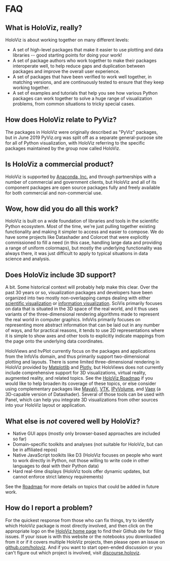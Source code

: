 # FAQ

## What is HoloViz, really?

HoloViz is about working together on many different levels:

- A set of high-level packages that make it easier to use plotting and data libraries -- good starting points for doing your work!
- A set of package authors who work together to make their packages interoperate well, to help reduce gaps and duplication between packages and improve the overall user experience.
- A set of packages that have been verified to work well together, in matching versions, and are continuously tested to ensure that they keep working together.
- A set of examples and tutorials that help you see how various Python packages can work together to solve a huge range of visualization problems, from common situations to tricky special cases.


## How does HoloViz relate to PyViz?

The packages in HoloViz were originally described as "PyViz" packages, but in June 2019 PyViz.org was split off as a separate general-purpose site for all of Python visualization, with HoloViz referring to the specific packages maintained by the group now called HoloViz.

## Is HoloViz a commercial product?

HoloViz is supported by [Anaconda, Inc.](http://anaconda.com) and through partnerships with a number of commercial and government clients, but HoloViz and all of its component packages are open source packages fully and freely available for both commercial and non-commercial use.

## Wow, how did you do all this work?

HoloViz is built on a wide foundation of libraries and tools in the scientific Python ecosystem. Most of the time, we're just pulling together existing functionality and making it simpler to access and easier to compose. We do have some projects like Datashader and Colorcet that were explicitly commissioned to fill a need (in this case, handling large data and providing a range of uniform colormaps), but mostly the underlying functionality was always there, it was just difficult to apply to typical situations in data science and analysis.

## Does HoloViz include 3D support?

A bit. Some historical context will probably help make this clear. Over the past 30 years or so, visualization packages and developers have been organized into two mostly non-overlapping camps dealing with either [scientific visualization](https://en.wikipedia.org/wiki/Scientific_visualization) or [information visualization](https://en.wikipedia.org/wiki/Information_visualization). SciVis primarily focuses on data that is situated in the 3D space of the real world, and it thus uses variants of the three-dimensional rendering algorithms made to represent the real world in computer graphics. InfoVis primarily focuses on representing more abstract information that can be laid out in any number of ways, and for practical reasons, it tends to use 2D representations where it is simple to show axes and other tools to explicitly indicate mappings from the page onto the underlying data coordinates.

HoloViews and hvPlot currently focus on the packages and applications from the InfoVis domain, and thus primarily support two-dimensional plotting and layouts. There is some limited three-dimensional rendering in HoloViz provided by [Matplotlib](http://holoviews.org/reference/elements/matplotlib/TriSurface.html) and [Plotly](http://holoviews.org/reference/elements/plotly/TriSurface.html), but HoloViews does not currently include comprehensive support for 3D visualizations, virtual reality, augmented reality, and related topics. See the [HoloViz Roadmap](../about/roadmap) if you would like to help broaden its coverage of these topics, or else consider using complementary packages like [MayaVi](http://docs.enthought.com/mayavi/mayavi), [VTK](https://www.vtk.org/), [IPyVolume](https://github.com/maartenbreddels/ipyvolume), and [Vaex](http://vaex.astro.rug.nl) (a 3D-capable version of Datashader). Several of those tools can be used with Panel, which can help you integrate 3D visualizations from other sources into your HoloViz layout or application.

## What else is *not* covered well by HoloViz?

- Native GUI apps (mostly only browser-based approaches are included so far)
- Domain-specific toolkits and analyses (not suitable for HoloViz, but can be in affiliated repos)
- Native JavaScript toolkits like D3 (HoloViz focuses on people who want to work directly in Python, not those willing to write code in other languages to deal with their Python data)
- Hard real-time displays (HoloViz tools offer dynamic updates, but cannot enforce strict latency requirements)

See the [Roadmap](../about/roadmap) for more details on topics that could be added in future work.

## How do I report a problem?

For the quickest response from those who can fix things, try to identify which HoloViz package is most directly involved, and then click on the appropriate logo on the [HoloViz home page](../index) to find their Github site for filing issues. If your issue is with this website or the notebooks you downloaded from it or if it covers multiple HoloViz projects, then please open an issue on [github.com/holoviz](https://github.com/holoviz/holoviz/issues). And if you want to start open-ended discussion or you can't figure out which project is involved, visit [discourse.holoviz](https://discourse.holoviz.org).

